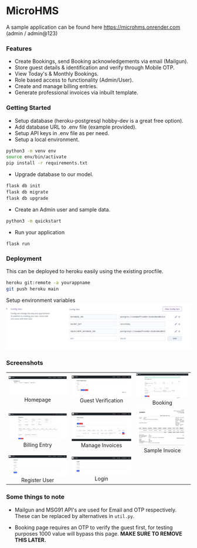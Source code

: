 # MicroHMS

A sample application can be found here https://microhms.onrender.com (admin / admin@123)

### Features

- Create Bookings, send Booking acknowledgements via email (Mailgun).
- Store guest details & identification and verify through Mobile OTP.
- View Today's & Monthly Bookings.
- Role based access to functionality (Admin/User).
- Create and manage billing entries.
- Generate professional invoices via inbuilt template.

### Getting Started

- Setup database (heroku-postgresql hobby-dev is a great free option).
- Add database URL to .env file (example provided).
- Setup API keys in .env file as per need.
- Setup a local environment.

```bash
python3 -m venv env
source env/bin/activate
pip install -r requirements.txt
```

- Upgrade database to our model.

```bash
flask db init
flask db migrate
flask db upgrade
```

- Create an Admin user and sample data.

```bash
python3 -m quickstart
```

- Run your application

```
flask run
```

### Deployment

This can be deployed to heroku easily using the existing procfile.

```bash
heroku git:remote -a yourappname
git push heroku main
```

Setup environment variables
![Config](/screenshots/config_vars.png)

### Screenshots

|                                                                |                                                                               |                                                                   |
| :------------------------------------------------------------: | :---------------------------------------------------------------------------: | :---------------------------------------------------------------: |
|        ![Homepage](/screenshots/homepage.png) Homepage         | ![Guest Verification](/screenshots/guest_verification.png) Guest Verification |      ![Booking](/screenshots/guest_registration.png) Booking      |
| ![Billing Entry](/screenshots/billing_entry.png) Billing Entry |      ![Manage Invoices](/screenshots/print_invoice.png) Manage Invoices       | ![Sample Invoice](/screenshots/sample_invoice.png) Sample Invoice |
| ![Register User](/screenshots/user_register.png) Register User |                  ![Login](/screenshots/user_login.png) Login                  |                                                                   |

### Some things to note

- Mailgun and MSG91 API's are used for Email and OTP respectively. These can be replaced by alternatives in `util.py`.

- Booking page requires an OTP to verify the guest first, for testing purposes 1000 value will bypass this page. **MAKE SURE TO REMOVE THIS LATER.**
